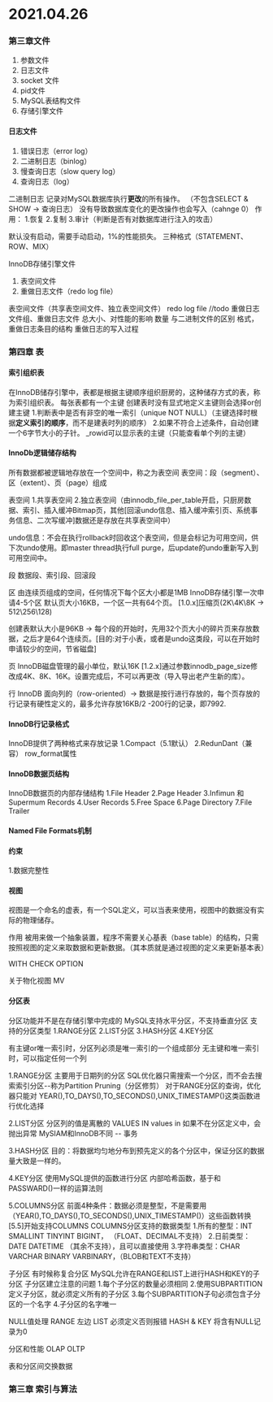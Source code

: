 # 2021.04.26
### 第三章文件
1. 参数文件
2. 日志文件
3. socket 文件
4. pid文件
5. MySQL表结构文件
6. 存储引擎文件


#### 日志文件
1. 错误日志（error log）
2. 二进制日志（binlog）
3. 慢查询日志（slow query log）
4. 查询日志（log）


二进制日志
记录对MySQL数据库执行**更改**的所有操作。
（不包含SELECT & SHOW -> 查询日志）
没有导致数据库变化的更改操作也会写入（cahnge 0）
作用：
1.恢复
2.复制
3.审计（判断是否有对数据库进行注入的攻击）

默认没有启动，需要手动启动，1%的性能损失。
三种格式（STATEMENT、ROW、MIX）

InnoDB存储引擎文件
1. 表空间文件
2. 重做日志文件（redo log file）

表空间文件（共享表空间文件、独立表空间文件）
redo log file //todo
重做日志文件组、重做日志文件
总大小、对性能的影响
数量
与二进制文件的区别
格式，重做日志条目的结构
重做日志的写入过程



### 第四章 表


#### 索引组织表
在InnoDB储存引擎中，表都是根据主键顺序组织厨房的，这种储存方式的表，称为索引组织表。
每张表都有一个主键
创建表时没有显式地定义主键则会选择or创建主键
1.判断表中是否有非空的唯一索引（unique NOT NULL）（主键选择时根据**定义索引的顺序**，而不是建表时列的顺序）
2.如果不符合上述条件，自动创建一个6字节大小的子针。
_rowid可以显示表的主键（只能查看单个列的主键）


#### InnoDb逻辑储存结构
所有数据都被逻辑地存放在一个空间中，称之为表空间
表空间：段（segment）、区（extent）、页（page）组成

表空间
1.共享表空间
2.独立表空间（由innodb_file_per_table开启，只厨房数据、索引、插入缓冲Bitmap页，其他[回滚undo信息、插入缓冲索引页、系统事务信息、二次写缓冲]数据还是存放在共享表空间中）

undo信息：不会在执行rollback时回收这个表空间，但是会标记为可用空间，供下次undo使用。即master thread执行full purge，后update的undo重新写入到可用空间中。

段
数据段、索引段、回滚段

区
由连续页组成的空间，任何情况下每个区大小都是1MB
InnoDB存储引擎一次申请4-5个区
默认页大小16KB，一个区一共有64个页。
[1.0.x]压缩页(2K\4K\8K -> 512\256\128)

创建表默认大小是96KB -> 每个段的开始时，先用32个页大小的碎片页来存放数据，之后才是64个连续页。[目的:对于小表，或者是undo这类段，可以在开始时申请较少的空间，节省磁盘]

页
InnoDB磁盘管理的最小单位，默认16K
[1.2.x]通过参数innodb_page_size修改成4K、8K、16K。设置完成后，不可以再更改（导入导出老产生新的库）。

行
InnoDB 面向列的（row-oriented）-> 数据是按行进行存放的，每个页存放的行记录有硬性定义的，最多允许存放16KB/2 -200行的记录，即7992.


#### InnoDB行记录格式
InnoDB提供了两种格式来存放记录
1.Compact（5.1默认）
2.RedunDant（兼容）
row_format属性


#### InnoDB数据页结构

InnoDB数据页的内部存储结构
1.File Header
2.Page Header
3.Infimun 和Supermum Records
4.User Records
5.Free Space
6.Page Directory
7.File Trailer

#### Named File Formats机制



#### 约束
1.数据完整性


#### 视图
视图是一个命名的虚表，有一个SQL定义，可以当表来使用，视图中的数据没有实际的物理储存。

作用
被用来做一个抽象装置，程序不需要关心基表（base table）的结构，只需按照视图的定义来取数据和更新数据。（其本质就是通过视图的定义来更新基本表）

WITH CHECK OPTION

关于物化视图 MV

#### 分区表
分区功能并不是在存储引擎中完成的
MySQL支持水平分区，不支持垂直分区
支持的分区类型
1.RANGE分区
2.LIST分区
3.HASH分区
4.KEY分区

有主键or唯一索引时，分区列必须是唯一索引的一个组成部分
无主键和唯一索引时，可以指定任何一个列

1.RANGE分区
主要用于日期列的分区
SQL优化器只需搜索一个分区，而不会去搜索索引分区--称为Partition Pruning（分区修剪）
对于RANGE分区的查询，优化器只能对
YEAR(),TO_DAYS(),TO_SECONDS(),UNIX_TIMESTAMP()这类函数进行优化选择

2.LIST分区
分区列的值是离散的
VALUES IN values in
如果不在分区定义中，会抛出异常
MySIAM和InnoDB不同 -- 事务

3.HASH分区
目的：将数据均匀地分布到预先定义的各个分区中，保证分区的数据量大致是一样的。

4.KEY分区
使用MySQL提供的函数进行分区
内部哈希函数，基于和PASSWARD()一样的运算法则

5.COLUMNS分区
前面4种条件：数据必须是整型，不是需要用（YEAR(),TO_DAYS(),TO_SECONDS(),UNIX_TIMESTAMP()）这些函数转换
[5.5]开始支持COLUMNS
COLUMNS分区支持的数据类型
1.所有的整型：INT SMALLINT TINYINT BIGINT，
（FLOAT、DECIMAL不支持）
2.日前类型：DATE DATETIME （其余不支持），且可以直接使用
3.字符串类型：CHAR VARCHAR BINARY VARBINARY，（BLOB和TEXT不支持）


子分区
有时候称复合分区
MySQL允许在RANGE和LIST上进行HASH和KEY的子分区
子分区建立注意的问题
1.每个子分区的数量必须相同
2.使用SUBPARTITION定义子分区，就必须定义所有的子分区
3.每个SUBPARTITION子句必须包含子分区的一个名字
4.子分区的名字唯一


NULL值处理
RANGE 左边
LIST 必须定义否则报错
HASH & KEY 将含有NULL记录为0


分区和性能
OLAP
OLTP

表和分区间交换数据



### 第三章 索引与算法
